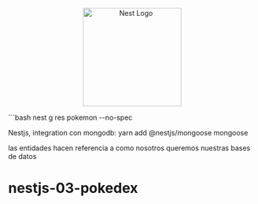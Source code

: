 <p align="center">
  <a href="http://nestjs.com/" target="blank"><img src="https://nestjs.com/img/logo-small.svg" width="200" alt="Nest Logo" /></a>
</p>
```bash
nest g res pokemon --no-spec

Nestjs, integration con mongodb:
yarn add @nestjs/mongoose mongoose

las entidades hacen referencia a como nosotros queremos nuestras bases de datos
# nestjs-03-pokedex
